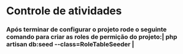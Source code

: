 # Controle de atividades

### Após terminar de configurar o projeto rode o seguinte comando para criar as roles de permição do projeto:| php artisan db:seed --class=RoleTableSeeder |